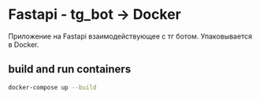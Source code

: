 # Fastapi - tg_bot -> Docker

Приложение на  Fastapi взаимодействующее с тг ботом. Упаковывается в Docker.


## build and run containers

```bash
docker-compose up --build
```